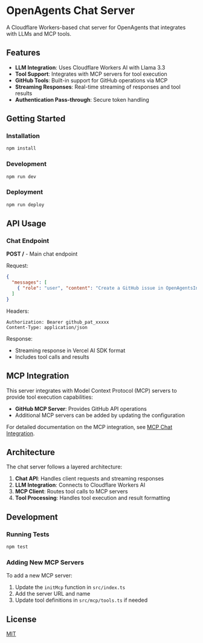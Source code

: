 # OpenAgents Chat Server

A Cloudflare Workers-based chat server for OpenAgents that integrates with LLMs and MCP tools.

## Features

- **LLM Integration**: Uses Cloudflare Workers AI with Llama 3.3
- **Tool Support**: Integrates with MCP servers for tool execution
- **GitHub Tools**: Built-in support for GitHub operations via MCP
- **Streaming Responses**: Real-time streaming of responses and tool results
- **Authentication Pass-through**: Secure token handling

## Getting Started

### Installation

```bash
npm install
```

### Development

```bash
npm run dev
```

### Deployment

```bash
npm run deploy
```

## API Usage

### Chat Endpoint

**POST /** - Main chat endpoint

Request:
```json
{
  "messages": [
    { "role": "user", "content": "Create a GitHub issue in OpenAgentsInc/openagents" }
  ]
}
```

Headers:
```
Authorization: Bearer github_pat_xxxxx
Content-Type: application/json
```

Response:
- Streaming response in Vercel AI SDK format
- Includes tool calls and results

## MCP Integration

This server integrates with Model Context Protocol (MCP) servers to provide tool execution capabilities:

- **GitHub MCP Server**: Provides GitHub API operations
- Additional MCP servers can be added by updating the configuration

For detailed documentation on the MCP integration, see [MCP Chat Integration](../docs/mcp-chat-integration.md).

## Architecture

The chat server follows a layered architecture:

1. **Chat API**: Handles client requests and streaming responses
2. **LLM Integration**: Connects to Cloudflare Workers AI
3. **MCP Client**: Routes tool calls to MCP servers
4. **Tool Processing**: Handles tool execution and result formatting

## Development

### Running Tests

```bash
npm test
```

### Adding New MCP Servers

To add a new MCP server:

1. Update the `initMcp` function in `src/index.ts`
2. Add the server URL and name
3. Update tool definitions in `src/mcp/tools.ts` if needed

## License

[MIT](../LICENSE)